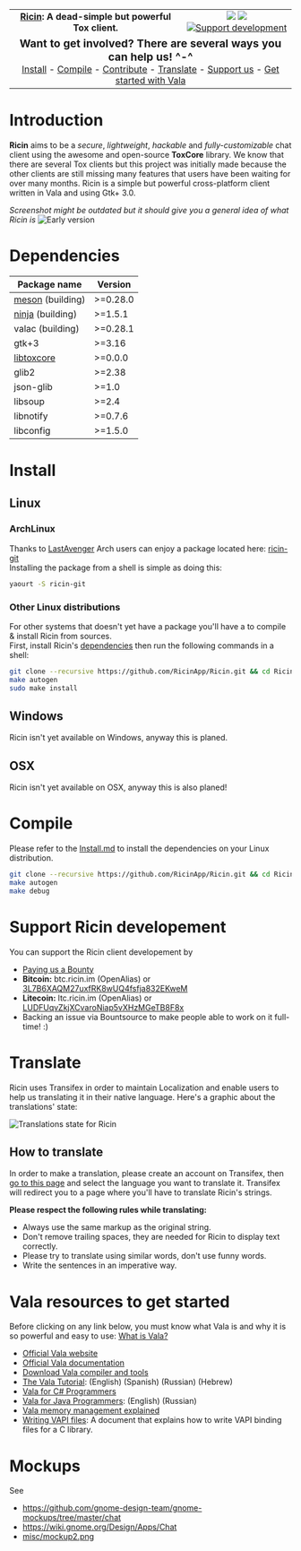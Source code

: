 <center>
  <table align="center" width="100%" style="margin: 0 auto;">
    <tr>
      <td align="center">
        <strong><a href="https://ricin.im">Ricin</a>: A dead-simple but powerful Tox client.</strong>
      </td>
      <td align="center">
        <img src="https://img.shields.io/badge/version-0.0.3%20beta-brightgreen.svg?style=flat">
        <a href="https://codetree.com/projects/18p9/issues">
          <img src="https://codetree.com/images/managed-with-codetree.svg">
        </a>
        <a href="https://www.bountysource.com/teams/RicinApp">
          <img src="https://img.shields.io/bountysource/team/RicinApp/activity.svg?style=flat" alt="Support development">
        </a>
      </td>
    </tr>
    <tr>
      <td align="center" width="100%" colspan="2">
        <big><b>Want to get involved? There are several ways you can help us! ^-^</b></big><br>
        <a href="#install">Install</a> -
        <a href="#compile">Compile</a> -
        <a href="CONTRIBUTING.md">Contribute</a> -
        <a href="#translate">Translate</a> -
        <a href="#support-ricin-developement">Support us</a> -
        <a href="#vala-resources-to-get-started">Get started with Vala</a>
      </td>
    </tr>
  </table>
</center>

# Introduction
**Ricin** aims to be a _secure_, _lightweight_, _hackable_ and _fully-customizable_ chat client using the awesome and open-source **ToxCore** library. We know that there are several Tox clients but this project was initially made because the other clients are still missing many features that users have been waiting for over many months. Ricin is a simple but powerful cross-platform client written in Vala and using Gtk+ 3.0.

_Screenshot might be outdated but it should give you a general idea of what Ricin is_
![Early version](https://ricin.im/static/images/ricin_01.png)

# Dependencies
| Package name                | Version   |
|-----------------------------|-----------|
| [meson] \(building)         | >=0.28.0  |
| [ninja] \(building)         | >=1.5.1   |
| valac \(building)           | >=0.28.1  |
| gtk+3                       | >=3.16    |
| [libtoxcore]                | >=0.0.0   |
| glib2                       | >=2.38    |
| json-glib                   | >=1.0     |
| libsoup                     | >=2.4     |
| libnotify                   | >=0.7.6   |
| libconfig                   | >=1.5.0   |

# Install
## Linux
### ArchLinux
Thanks to [LastAvenger](https://github.com/LastAvenger) Arch users can enjoy a package located here: [ricin-git](https://aur.archlinux.org/packages/ricin-git)  
Installing the package from a shell is simple as doing this:
```bash
yaourt -S ricin-git
```

### Other Linux distributions
For other systems that doesn't yet have a package you'll have a to compile & install Ricin from sources.  
First, install Ricin's <a href="#dependencies">dependencies</a> then run the following commands in a shell:
```bash
git clone --recursive https://github.com/RicinApp/Ricin.git && cd Ricin
make autogen
sudo make install
```

## Windows
Ricin isn't yet available on Windows, anyway this is planed.

## OSX
Ricin isn't yet available on OSX, anyway this is also planed!

# Compile
Please refer to the [Install.md](INSTALL.md) to install the dependencies on your Linux distribution.

```bash
git clone --recursive https://github.com/RicinApp/Ricin.git && cd Ricin
make autogen
make debug
```

# Support Ricin developement
You can support the Ricin client developement by
- [Paying us a Bounty](https://www.bountysource.com/teams/RicinApp)
- **Bitcoin:** btc.ricin.im (OpenAlias) or [3L7B6XAQM27uxfRK8wUQ4fsfja832EKweM](https://blockchain.info/address/3L7B6XAQM27uxfRK8wUQ4fsfja832EKweM)
- **Litecoin:** ltc.ricin.im (OpenAlias) or [LUDFUqvZkjXCvaroNiap5vXHzMGeTB8F8x](https://bchain.info/LTC/addr/LUDFUqvZkjXCvaroNiap5vXHzMGeTB8F8x)
- Backing an issue via Bountsource to make people able to work on it full-time! :)

# Translate
Ricin uses Transifex in order to maintain Localization and enable users to help us translating it in their native language. Here's a graphic about the translations' state:

![Translations state for Ricin](https://www.transifex.com/projects/p/ricin/resource/ricinpot/chart/image_png)

## How to translate
In order to make a translation, please create an account on Transifex, then [go to this page](https://www.transifex.com/ricinapp/ricin/ricinpot/) and select the language you want to translate it. Transifex will redirect you to a page where you'll have to translate Ricin's strings.

**Please respect the following rules while translating:**
- Always use the same markup as the original string.
- Don't remove trailing spaces, they are needed for Ricin to display text correctly.
- Please try to translate using similar words, don't use funny words.
- Write the sentences in an imperative way.

# Vala resources to get started
Before clicking on any link below, you must know what Vala is and why it is so powerful and easy to use: [What is Vala?](https://wiki.gnome.org/Projects/Vala/About)

- [Official Vala website](https://live.gnome.org/Vala)
- [Official Vala documentation](http://www.valadoc.org)
- [Download Vala compiler and tools](https://wiki.gnome.org/Projects/Vala/Tools)
- [The Vala Tutorial](https://wiki.gnome.org/Projects/Vala/Tutorial): (English) (Spanish) (Russian) (Hebrew)
- [Vala for C# Programmers](https://wiki.gnome.org/Projects/Vala/ValaForCSharpProgrammers)
- [Vala for Java Programmers](https://wiki.gnome.org/Projects/Vala/ValaForJavaProgrammers): (English) (Russian)
- [Vala memory management explained](https://wiki.gnome.org/Projects/Vala/ReferenceHandling)
- [Writing VAPI files](https://wiki.gnome.org/Projects/Vala/LegacyBindings): A document that explains how to write VAPI binding files for a C library.

# Mockups

See
- https://github.com/gnome-design-team/gnome-mockups/tree/master/chat
- https://wiki.gnome.org/Design/Apps/Chat
- [misc/mockup2.png](misc/mockup2.png)

[libtoxcore]: https://github.com/irungentoo/toxcore/blob/master/INSTALL.md
[meson]: http://mesonbuild.com/
[ninja]: http://martine.github.io/ninja/

